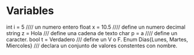 # Variables

int i = 5 ////  un numero entero
float x = 10.5 ////  define un numero decimal
string z = Hola /// define una cadena de texto
char p = a //// define un caracter.
bool t = Verdadero ///  define un V o F.
Enum Dias{Lunes, Martes, Miercoles} /// declara un conjunto de valores constentes con nombre.
